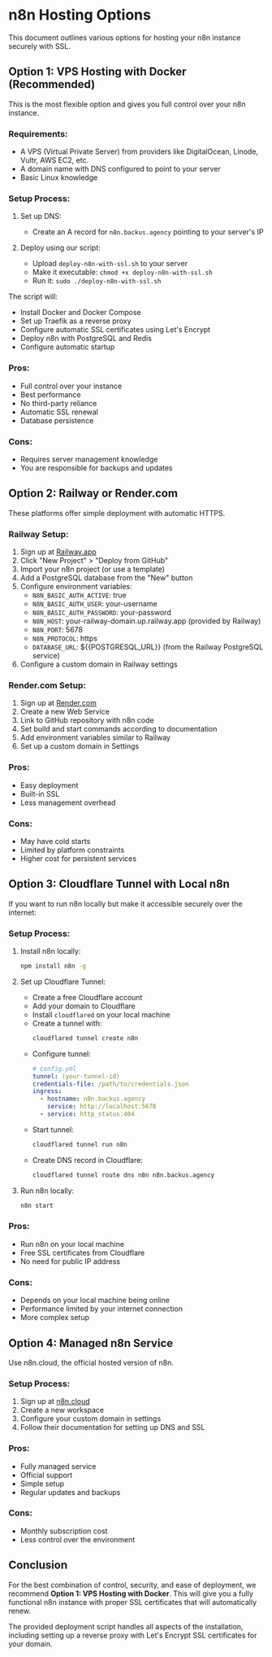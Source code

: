 # n8n Hosting Options

This document outlines various options for hosting your n8n instance securely with SSL.

## Option 1: VPS Hosting with Docker (Recommended)

This is the most flexible option and gives you full control over your n8n instance.

### Requirements:
- A VPS (Virtual Private Server) from providers like DigitalOcean, Linode, Vultr, AWS EC2, etc.
- A domain name with DNS configured to point to your server
- Basic Linux knowledge

### Setup Process:
1. Set up DNS:
   - Create an A record for `n8n.backus.agency` pointing to your server's IP
   
2. Deploy using our script:
   - Upload `deploy-n8n-with-ssl.sh` to your server
   - Make it executable: `chmod +x deploy-n8n-with-ssl.sh`
   - Run it: `sudo ./deploy-n8n-with-ssl.sh`

The script will:
- Install Docker and Docker Compose
- Set up Traefik as a reverse proxy
- Configure automatic SSL certificates using Let's Encrypt
- Deploy n8n with PostgreSQL and Redis
- Configure automatic startup

### Pros:
- Full control over your instance
- Best performance
- No third-party reliance
- Automatic SSL renewal
- Database persistence

### Cons:
- Requires server management knowledge
- You are responsible for backups and updates

## Option 2: Railway or Render.com

These platforms offer simple deployment with automatic HTTPS.

### Railway Setup:
1. Sign up at [Railway.app](https://railway.app/)
2. Click "New Project" > "Deploy from GitHub"
3. Import your n8n project (or use a template)
4. Add a PostgreSQL database from the "New" button
5. Configure environment variables:
   - `N8N_BASIC_AUTH_ACTIVE`: true
   - `N8N_BASIC_AUTH_USER`: your-username
   - `N8N_BASIC_AUTH_PASSWORD`: your-password
   - `N8N_HOST`: your-railway-domain.up.railway.app (provided by Railway)
   - `N8N_PORT`: 5678
   - `N8N_PROTOCOL`: https
   - `DATABASE_URL`: ${{POSTGRESQL_URL}} (from the Railway PostgreSQL service)
6. Configure a custom domain in Railway settings

### Render.com Setup:
1. Sign up at [Render.com](https://render.com/)
2. Create a new Web Service
3. Link to GitHub repository with n8n code
4. Set build and start commands according to documentation
5. Add environment variables similar to Railway
6. Set up a custom domain in Settings

### Pros:
- Easy deployment
- Built-in SSL
- Less management overhead

### Cons:
- May have cold starts
- Limited by platform constraints
- Higher cost for persistent services

## Option 3: Cloudflare Tunnel with Local n8n

If you want to run n8n locally but make it accessible securely over the internet:

### Setup Process:
1. Install n8n locally:
   ```bash
   npm install n8n -g
   ```

2. Set up Cloudflare Tunnel:
   - Create a free Cloudflare account
   - Add your domain to Cloudflare
   - Install `cloudflared` on your local machine
   - Create a tunnel with:
     ```bash
     cloudflared tunnel create n8n
     ```
   - Configure tunnel:
     ```yaml
     # config.yml
     tunnel: (your-tunnel-id)
     credentials-file: /path/to/credentials.json
     ingress:
       - hostname: n8n.backus.agency
         service: http://localhost:5678
       - service: http_status:404
     ```
   - Start tunnel:
     ```bash
     cloudflared tunnel run n8n
     ```
   - Create DNS record in Cloudflare:
     ```bash
     cloudflared tunnel route dns n8n n8n.backus.agency
     ```

3. Run n8n locally:
   ```bash
   n8n start
   ```

### Pros:
- Run n8n on your local machine
- Free SSL certificates from Cloudflare
- No need for public IP address

### Cons:
- Depends on your local machine being online
- Performance limited by your internet connection
- More complex setup

## Option 4: Managed n8n Service

Use n8n.cloud, the official hosted version of n8n.

### Setup Process:
1. Sign up at [n8n.cloud](https://www.n8n.cloud/)
2. Create a new workspace
3. Configure your custom domain in settings
4. Follow their documentation for setting up DNS and SSL

### Pros:
- Fully managed service
- Official support
- Simple setup
- Regular updates and backups

### Cons:
- Monthly subscription cost
- Less control over the environment

## Conclusion

For the best combination of control, security, and ease of deployment, we recommend **Option 1: VPS Hosting with Docker**. This will give you a fully functional n8n instance with proper SSL certificates that will automatically renew.

The provided deployment script handles all aspects of the installation, including setting up a reverse proxy with Let's Encrypt SSL certificates for your domain.